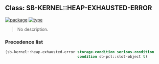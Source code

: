 ## Class: SB-KERNEL::HEAP-EXHAUSTED-ERROR
[![package](https://img.shields.io/badge/Package-SB--KERNEL-5f9ea0.svg?style=social&colorA=999999)](../) [![type](https://img.shields.io/badge/Type-Class-5f9ea0.svg?style=social&colorA=999999)](../#class) 

> No description.

### Precedence list
```cl
(sb-kernel::heap-exhausted-error storage-condition serious-condition
                                 condition sb-pcl::slot-object t)
```
